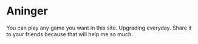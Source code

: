 # Aninger
You can play any game you want in this site. Upgrading everyday. Share it to your friends because that will help me so much.
